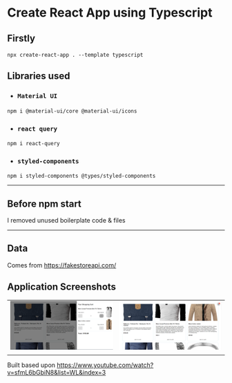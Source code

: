 # Create React App using Typescript
## Firstly
```
npx create-react-app . --template typescript
```
## Libraries used
- ### `Material UI`
``` 
npm i @material-ui/core @material-ui/icons 
```
- ### `react query`
``` 
npm i react-query 
```
- ### `styled-components`
``` 
npm i styled-components @types/styled-components
```
---
## Before npm start
I removed unused boilerplate code & files 

---

## Data
Comes from https://fakestoreapi.com/

## Application Screenshots

|   |   |
| - | - |
| ![Application Preview](https://github.com/KhaledTaymour/react-shopping-cart-ts/blob/master/src/assets/screenshots/screenshot1.PNG?raw=true)  | ![Application Preview](https://github.com/KhaledTaymour/react-shopping-cart-ts/blob/master/src/assets/screenshots/screenshot2.PNG?raw=true)  |
|  |  |

Built based upon https://www.youtube.com/watch?v=sfmL6bGbiN8&list=WL&index=3
